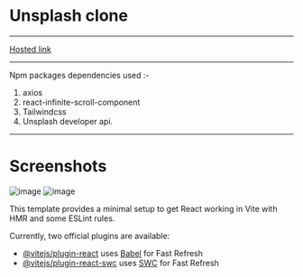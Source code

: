 # Unsplash clone
____
 [Hosted link](https://unsplash-search-react-roan.vercel.app/)
____
Npm packages dependencies used :-
1. axios
2. react-infinite-scroll-component
3. Tailwindcss
4. Unsplash developer api.
_____
# Screenshots
![image](https://github.com/srivatsa007/Unsplash-Search-react/assets/70172502/6e6de1fc-2638-4774-b352-37cb517d8948)
![image](https://github.com/srivatsa007/Unsplash-Search-react/assets/70172502/3e46dbb1-0c8e-4d23-8c29-883663888b15)



This template provides a minimal setup to get React working in Vite with HMR and some ESLint rules.

Currently, two official plugins are available:

- [@vitejs/plugin-react](https://github.com/vitejs/vite-plugin-react/blob/main/packages/plugin-react/README.md) uses [Babel](https://babeljs.io/) for Fast Refresh
- [@vitejs/plugin-react-swc](https://github.com/vitejs/vite-plugin-react-swc) uses [SWC](https://swc.rs/) for Fast Refresh

